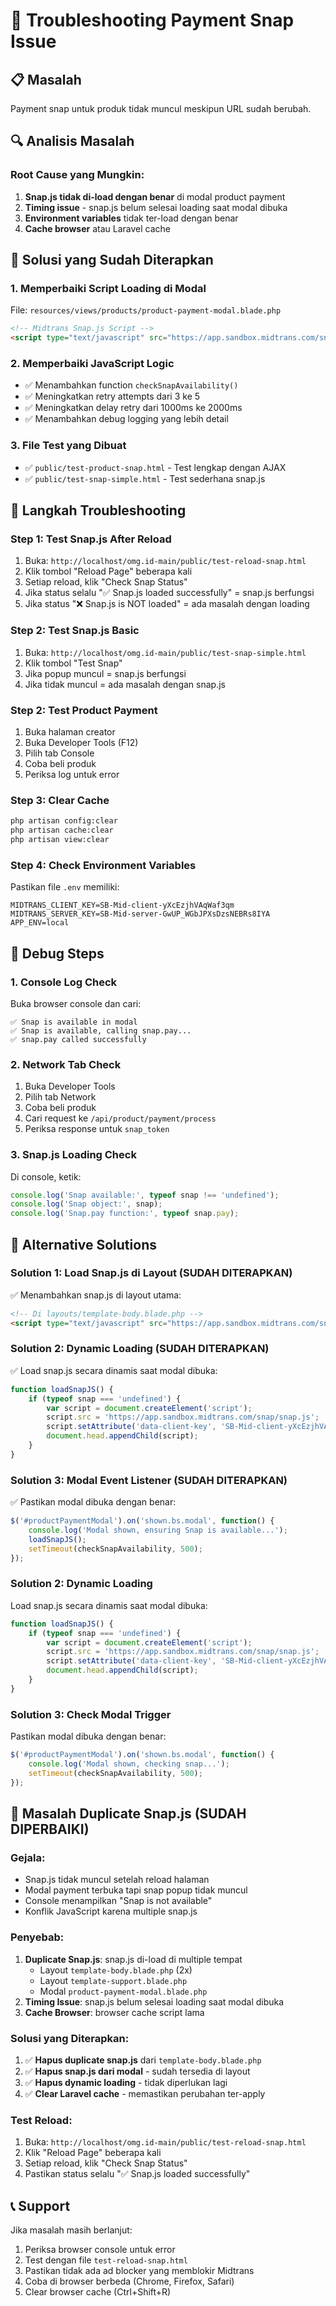 # 🔧 Troubleshooting Payment Snap Issue

## 📋 Masalah
Payment snap untuk produk tidak muncul meskipun URL sudah berubah.

## 🔍 Analisis Masalah

### **Root Cause yang Mungkin:**
1. **Snap.js tidak di-load dengan benar** di modal product payment
2. **Timing issue** - snap.js belum selesai loading saat modal dibuka
3. **Environment variables** tidak ter-load dengan benar
4. **Cache browser** atau Laravel cache

## 🚀 Solusi yang Sudah Diterapkan

### **1. Memperbaiki Script Loading di Modal**
File: `resources/views/products/product-payment-modal.blade.php`

```html
<!-- Midtrans Snap.js Script -->
<script type="text/javascript" src="https://app.sandbox.midtrans.com/snap/snap.js" data-client-key="SB-Mid-client-yXcEzjhVAqWaf3qm"></script>
```

### **2. Memperbaiki JavaScript Logic**
- ✅ Menambahkan function `checkSnapAvailability()`
- ✅ Meningkatkan retry attempts dari 3 ke 5
- ✅ Meningkatkan delay retry dari 1000ms ke 2000ms
- ✅ Menambahkan debug logging yang lebih detail

### **3. File Test yang Dibuat**
- ✅ `public/test-product-snap.html` - Test lengkap dengan AJAX
- ✅ `public/test-snap-simple.html` - Test sederhana snap.js

## 🔧 Langkah Troubleshooting

### **Step 1: Test Snap.js After Reload**
1. Buka: `http://localhost/omg.id-main/public/test-reload-snap.html`
2. Klik tombol "Reload Page" beberapa kali
3. Setiap reload, klik "Check Snap Status"
4. Jika status selalu "✅ Snap.js loaded successfully" = snap.js berfungsi
5. Jika status "❌ Snap.js is NOT loaded" = ada masalah dengan loading

### **Step 2: Test Snap.js Basic**
1. Buka: `http://localhost/omg.id-main/public/test-snap-simple.html`
2. Klik tombol "Test Snap"
3. Jika popup muncul = snap.js berfungsi
4. Jika tidak muncul = ada masalah dengan snap.js

### **Step 2: Test Product Payment**
1. Buka halaman creator
2. Buka Developer Tools (F12)
3. Pilih tab Console
4. Coba beli produk
5. Periksa log untuk error

### **Step 3: Clear Cache**
```bash
php artisan config:clear
php artisan cache:clear
php artisan view:clear
```

### **Step 4: Check Environment Variables**
Pastikan file `.env` memiliki:
```env
MIDTRANS_CLIENT_KEY=SB-Mid-client-yXcEzjhVAqWaf3qm
MIDTRANS_SERVER_KEY=SB-Mid-server-GwUP_WGbJPXsDzsNEBRs8IYA
APP_ENV=local
```

## 🐛 Debug Steps

### **1. Console Log Check**
Buka browser console dan cari:
```
✅ Snap is available in modal
✅ Snap is available, calling snap.pay...
✅ snap.pay called successfully
```

### **2. Network Tab Check**
1. Buka Developer Tools
2. Pilih tab Network
3. Coba beli produk
4. Cari request ke `/api/product/payment/process`
5. Periksa response untuk `snap_token`

### **3. Snap.js Loading Check**
Di console, ketik:
```javascript
console.log('Snap available:', typeof snap !== 'undefined');
console.log('Snap object:', snap);
console.log('Snap.pay function:', typeof snap.pay);
```

## 🔄 Alternative Solutions

### **Solution 1: Load Snap.js di Layout (SUDAH DITERAPKAN)**
✅ Menambahkan snap.js di layout utama:
```html
<!-- Di layouts/template-body.blade.php -->
<script type="text/javascript" src="https://app.sandbox.midtrans.com/snap/snap.js" data-client-key="SB-Mid-client-yXcEzjhVAqWaf3qm"></script>
```

### **Solution 2: Dynamic Loading (SUDAH DITERAPKAN)**
✅ Load snap.js secara dinamis saat modal dibuka:
```javascript
function loadSnapJS() {
    if (typeof snap === 'undefined') {
        var script = document.createElement('script');
        script.src = 'https://app.sandbox.midtrans.com/snap/snap.js';
        script.setAttribute('data-client-key', 'SB-Mid-client-yXcEzjhVAqWaf3qm');
        document.head.appendChild(script);
    }
}
```

### **Solution 3: Modal Event Listener (SUDAH DITERAPKAN)**
✅ Pastikan modal dibuka dengan benar:
```javascript
$('#productPaymentModal').on('shown.bs.modal', function() {
    console.log('Modal shown, ensuring Snap is available...');
    loadSnapJS();
    setTimeout(checkSnapAvailability, 500);
});
```

### **Solution 2: Dynamic Loading**
Load snap.js secara dinamis saat modal dibuka:
```javascript
function loadSnapJS() {
    if (typeof snap === 'undefined') {
        var script = document.createElement('script');
        script.src = 'https://app.sandbox.midtrans.com/snap/snap.js';
        script.setAttribute('data-client-key', 'SB-Mid-client-yXcEzjhVAqWaf3qm');
        document.head.appendChild(script);
    }
}
```

### **Solution 3: Check Modal Trigger**
Pastikan modal dibuka dengan benar:
```javascript
$('#productPaymentModal').on('shown.bs.modal', function() {
    console.log('Modal shown, checking snap...');
    setTimeout(checkSnapAvailability, 500);
});
```

## 🚨 Masalah Duplicate Snap.js (SUDAH DIPERBAIKI)

### **Gejala:**
- Snap.js tidak muncul setelah reload halaman
- Modal payment terbuka tapi snap popup tidak muncul
- Console menampilkan "Snap is not available"
- Konflik JavaScript karena multiple snap.js

### **Penyebab:**
1. **Duplicate Snap.js**: snap.js di-load di multiple tempat
   - Layout `template-body.blade.php` (2x)
   - Layout `template-support.blade.php`
   - Modal `product-payment-modal.blade.php`
2. **Timing Issue**: snap.js belum selesai loading saat modal dibuka
3. **Cache Browser**: browser cache script lama

### **Solusi yang Diterapkan:**
1. ✅ **Hapus duplicate snap.js** dari `template-body.blade.php`
2. ✅ **Hapus snap.js dari modal** - sudah tersedia di layout
3. ✅ **Hapus dynamic loading** - tidak diperlukan lagi
4. ✅ **Clear Laravel cache** - memastikan perubahan ter-apply

### **Test Reload:**
1. Buka: `http://localhost/omg.id-main/public/test-reload-snap.html`
2. Klik "Reload Page" beberapa kali
3. Setiap reload, klik "Check Snap Status"
4. Pastikan status selalu "✅ Snap.js loaded successfully"

## 📞 Support

Jika masalah masih berlanjut:
1. Periksa browser console untuk error
2. Test dengan file `test-reload-snap.html`
3. Pastikan tidak ada ad blocker yang memblokir Midtrans
4. Coba di browser berbeda (Chrome, Firefox, Safari)
5. Clear browser cache (Ctrl+Shift+R) 